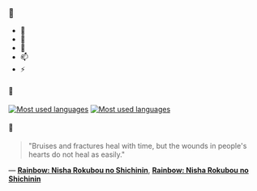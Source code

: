 ### 👋

- 🔭
- 🌱
- 💬
- 📫
- ⚡

#### 🧏

[![Most used languages](https://github-readme-stats-aynah.vercel.app/api/top-langs/?username=aynh&theme=solarized-dark&langs_count=6&layout=compact&hide_title=true)](https://github.com/anuraghazra/github-readme-stats#gh-dark-mode-only)
[![Most used languages](https://github-readme-stats-aynah.vercel.app/api/top-langs/?username=aynh&theme=solarized-light&langs_count=6&layout=compact&hide_title=true)](https://github.com/anuraghazra/github-readme-stats#gh-light-mode-only)

#### 💬

> "Bruises and fractures heal with time, but the wounds in people's hearts do not heal as easily."

&mdash; [**Rainbow: Nisha Rokubou no Shichinin**](https://myanimelist.net/character.php?q=Rainbow%3A%20Nisha%20Rokubou%20no%20Shichinin&cat=character), [**Rainbow: Nisha Rokubou no Shichinin**](https://myanimelist.net/search/all?q=Rainbow%3A%20Nisha%20Rokubou%20no%20Shichinin&cat=all)
